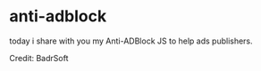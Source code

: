 # anti-adblock

today i share with you my Anti-ADBlock JS to help ads publishers.

Credit: BadrSoft
